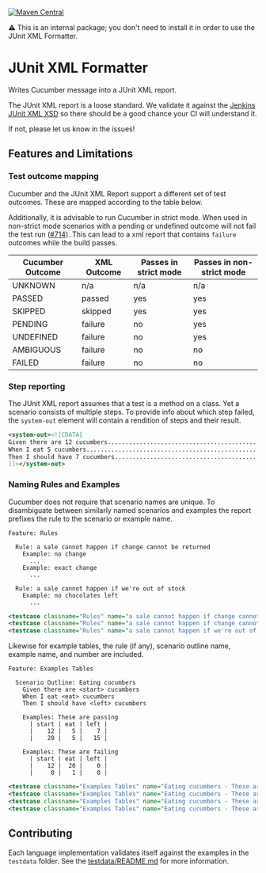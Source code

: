 [![Maven Central](https://img.shields.io/maven-central/v/io.cucumber/junit-xml-formatter.svg?label=Maven%20Central)](https://search.maven.org/search?q=g:%22io.cucumber%22%20AND%20a:%22junit-xml-formatter%22)

⚠️ This is an internal package; you don't need to install it in order to use the JUnit XML Formatter.

JUnit XML Formatter
===================

Writes Cucumber message into a JUnit XML report.

The JUnit XML report is a loose standard. We validate it against the
[Jenkins JUnit XML XSD](./jenkins-junit.xsd) so there should be a good
chance your CI will understand it.

If not, please let us know in the issues!

## Features and Limitations

### Test outcome mapping

Cucumber and the JUnit XML Report support a different set of test outcomes.
These are mapped according to the table below. 

Additionally, it is advisable to run Cucumber in strict mode. When used in
non-strict mode scenarios with a pending or undefined outcome will not fail
the test run ([#714](https://github.com/cucumber/common/issues/714)). This
can lead to a xml report that contains `failure` outcomes while the build
passes.

| Cucumber Outcome | XML Outcome | Passes in strict mode | Passes in non-strict mode |
|------------------|-------------|-----------------------|---------------------------|
| UNKNOWN          | n/a         | n/a                   | n/a                       |
| PASSED           | passed      | yes                   | yes                       |            
| SKIPPED          | skipped     | yes                   | yes                       |           
| PENDING          | failure     | no                    | yes                       |
| UNDEFINED        | failure     | no                    | yes                       |
| AMBIGUOUS        | failure     | no                    | no                        |
| FAILED           | failure     | no                    | no                        |


### Step reporting

The JUnit XML report assumes that a test is a method on a class. Yet a scenario
consists of multiple steps. To provide info about which step failed, the `system-out`
element will contain a rendition of steps and their result.

```xml
<system-out><![CDATA[
Given there are 12 cucumbers................................................passed
When I eat 5 cucumbers......................................................passed
Then I should have 7 cucumbers..............................................passed
]]></system-out>
```

### Naming Rules and Examples

Cucumber does not require that scenario names are unique. To disambiguate
between similarly named scenarios and examples the report prefixes the rule
to the scenario or example name.

```feature
Feature: Rules

  Rule: a sale cannot happen if change cannot be returned
    Example: no change
      ...
    Example: exact change
      ...

  Rule: a sale cannot happen if we're out of stock
    Example: no chocolates left
      ...
```

```xml
<testcase classname="Rules" name="a sale cannot happen if change cannot be returned - no change" time="0.007" />
<testcase classname="Rules" name="a sale cannot happen if change cannot be returned - exact change" time="0.009" />
<testcase classname="Rules" name="a sale cannot happen if we're out of stock - no chocolates left" time="0.009" />
```

Likewise for example tables, the rule (if any), scenario outline name, example
name, and number are included. 

```feature
Feature: Examples Tables

  Scenario Outline: Eating cucumbers
    Given there are <start> cucumbers
    When I eat <eat> cucumbers
    Then I should have <left> cucumbers

    Examples: These are passing
      | start | eat | left |
      |    12 |   5 |    7 |
      |    20 |   5 |   15 |

    Examples: These are failing
      | start | eat | left |
      |    12 |  20 |    0 |
      |     0 |   1 |    0 |
```

```xml
<testcase classname="Examples Tables" name="Eating cucumbers - These are passing - Example #1.1" />
<testcase classname="Examples Tables" name="Eating cucumbers - These are passing - Example #1.2" />
<testcase classname="Examples Tables" name="Eating cucumbers - These are failing - Example #2.1" />
<testcase classname="Examples Tables" name="Eating cucumbers - These are failing - Example #2.2" />
```
## Contributing

Each language implementation validates itself against the examples in the
`testdata` folder. See the [testdata/README.md](testdata/README.md) for more
information.
